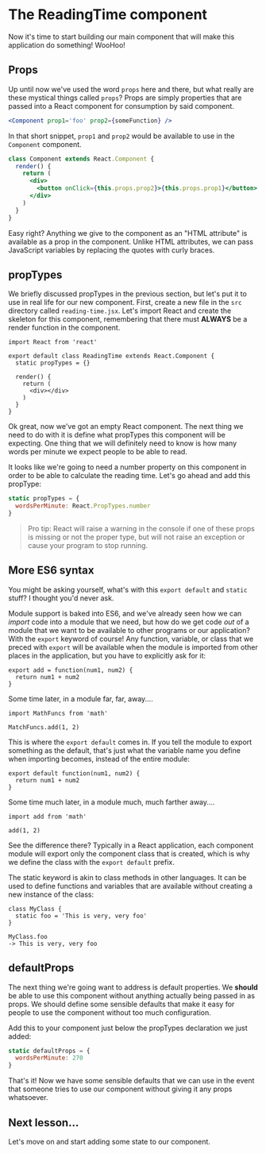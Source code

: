 # The ReadingTime component

Now it's time to start building our main component that will make this
application do something! WooHoo!

## Props

Up until now we've used the word `props` here and there, but what really
are these mystical things called `props`? Props are simply properties that
are passed into a React component for consumption by said component.

```jsx
<Component prop1='foo' prop2={someFunction} />
```

In that short snippet, `prop1` and `prop2` would be available to use in the
`Component` component.

```jsx
class Component extends React.Component {
  render() {
    return (
      <div>
        <button onClick={this.props.prop2}>{this.props.prop1}</button>
      </div>
    )
  }
}
```

Easy right? Anything we give to the component as an "HTML attribute" is
available as a prop in the component. Unlike HTML attributes, we can pass JavaScript
variables by replacing the quotes with curly braces.

## propTypes

We briefly discussed propTypes in the previous section, but let's put it to
use in real life for our new component. First, create a new file in the `src`
directory called `reading-time.jsx`. Let's import React and create the
skeleton for this component, remembering that there must **ALWAYS** be a render
function in the component.

```es6
import React from 'react'

export default class ReadingTime extends React.Component {
  static propTypes = {}

  render() {
    return (
      <div></div>
    )
  }
}
```

Ok great, now we've got an empty React component. The next thing we need to
do with it is define what propTypes this component will be expecting. One
thing that we will definitely need to know is how many words per minute we
expect people to be able to read.

It looks like we're going to need a number property on this component in order
to be able to calculate the reading time. Let's go ahead and add this propType:
```jsx
static propTypes = {
  wordsPerMinute: React.PropTypes.number
}
```

> Pro tip: React will raise a warning in the console if one of these props is
> missing or not the proper type, but will not raise an exception or cause
> your program to stop running.

## More ES6 syntax

You might be asking yourself, what's with this `export default` and `static`
stuff? I thought you'd never ask.

Module support is baked into ES6, and we've already seen how we can *import*
code into a module that we need, but how do we get code *out* of a module
that we want to be available to other programs or our application? With
the `export` keyword of course! Any function, variable, or class that we
preced with `export` will be available when the module is imported from
other places in the application, but you have to explicitly ask for it:

```es6
export add = function(num1, num2) {
  return num1 + num2
}
```

Some time later, in a module far, far, away....
```es6
import MathFuncs from 'math'

MatchFuncs.add(1, 2)
```

This is where the `export default` comes in. If you tell the module to export
something as the default, that's just what the variable name you define when
importing becomes, instead of the entire module:

```es6
export default function(num1, num2) {
  return num1 + num2
}
```

Some time much later, in a module much, much farther away....
```es6
import add from 'math'

add(1, 2)
```

See the difference there? Typically in a React application, each component
module will export only the component class that is created, which is why
we define the class with the `export default` prefix.

The static keyword is akin to class methods in other languages. It can be
used to define functions and variables that are available without creating
a new instance of the class:
```es6
class MyClass {
  static foo = 'This is very, very foo'
}

MyClass.foo
-> This is very, very foo
```

## defaultProps

The next thing we're going want to address is default properties. We **should**
be able to use this component without anything actually being passed in as
props. We should define some sensible defaults that make it easy for people to
use the component without too much configuration.

Add this to your component just below the propTypes declaration we just added:
```jsx
static defaultProps = {
  wordsPerMinute: 270
}
```

That's it! Now we have some sensible defaults that we can use in the event that
someone tries to use our component without giving it any props whatsoever.

## Next lesson...

Let's move on and start adding some state to our component.
